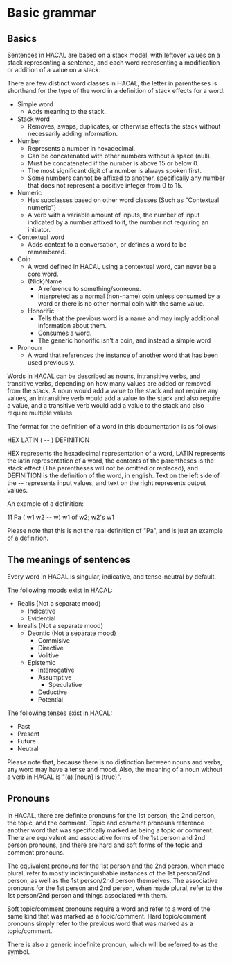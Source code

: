 # Basic grammar
## Basics
Sentences in HACAL are based on a stack model, with leftover values on a stack representing a sentence, and each word representing a modification or addition of a value on a stack.

There are few distinct word classes in HACAL, the letter in parentheses is shorthand for the type of the word in a definition of stack effects for a word:
- Simple word
  - Adds meaning to the stack.
- Stack word
  - Removes, swaps, duplicates, or otherwise effects the stack without necessarily adding information.
- Number
  - Represents a number in hexadecimal.
  - Can be concatenated with other numbers without a space (null).
  - Must be concatenated if the number is above 15 or below 0.
  - The most significant digit of a number is always spoken first.
  - Some numbers cannot be affixed to another, specifically any number that does not represent a positive integer from 0 to 15.
- Numeric
  - Has subclasses based on other word classes (Such as "Contextual numeric")
  - A verb with a variable amount of inputs, the number of input indicated by a number affixed to it, the number not requiring an initiator.
- Contextual word
  - Adds context to a conversation, or defines a word to be remembered.
- Coin
  - A word defined in HACAL using a contextual word, can never be a core word.
  - (Nick)Name
    - A reference to something/someone.
    - Interpreted as a normal (non-name) coin unless consumed by a word or there is no other normal coin with the same value.
  - Honorific
    - Tells that the previous word is a name and may imply additional information about them.
    - Consumes a word.
    - The generic honorific isn't a coin, and instead a simple word
- Pronoun
  - A word that references the instance of another word that has been used previously.

Words in HACAL can be described as nouns, intransitive verbs, and transitive verbs, depending on how many values are added or removed from the stack. A noun would add a value to the stack and not require any values, an intransitive verb would add a value to the stack and also require a value, and a transitive verb would add a value to the stack and also require multiple values.

The format for the definition of a word in this documentation is as follows:

HEX LATIN ( -- ) DEFINITION

HEX represents the hexadecimal representation of a word, LATIN represents the latin representation of a word, the contents of the parentheses is the stack effect (The parentheses will not be omitted or replaced), and DEFINITION is the definition of the word, in english. Text on the left side of the -- represents input values, and text on the right represents output values.

An example of a definition:

11 Pa ( w1 w2 -- w) w1 of w2; w2's w1

Please note that this is not the real definition of "Pa", and is just an example of a definition.

## The meanings of sentences
Every word in HACAL is singular, indicative, and tense-neutral by default.

The following moods exist in HACAL:
- Realis (Not a separate mood)
  - Indicative
  - Evidential
- Irrealis (Not a separate mood)
  - Deontic (Not a separate mood)
    - Commisive
    - Directive
    - Volitive
  - Epistemic
    - Interrogative
    - Assumptive
      - Speculative
    - Deductive
    - Potential

The following tenses exist in HACAL:
- Past
- Present
- Future
- Neutral 

Please note that, because there is no distinction between nouns and verbs, any word may have a tense and mood. Also, the meaning of a noun without a verb in HACAL is "(a) [noun] is (true)".

## Pronouns
In HACAL, there are definite pronouns for the 1st person, the 2nd person, the topic, and the comment. Topic and comment pronouns reference another word that was specifically marked as being a topic or comment. There are equivalent and associative forms of the 1st person and 2nd person pronouns, and there are hard and soft forms of the topic and comment pronouns.

The equivalent pronouns for the 1st person and the 2nd person, when made plural, refer to mostly indistinguishable instances of the 1st person/2nd person, as well as the 1st person/2nd person themselves. The associative pronouns for the 1st person and 2nd person, when made plural, refer to the 1st person/2nd person and things associated with them.

Soft topic/comment pronouns require a word and refer to a word of the same kind that was marked as a topic/comment. Hard topic/comment pronouns simply refer to the previous word that was marked as a topic/comment.

There is also a generic indefinite pronoun, which will be referred to as the symbol.
